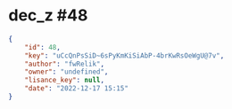 
# dec_z #48
                
```JSON
{
    "id": 48,
    "key": "uCcQnPsSiD~6sPyKmKiSiAbP-4brKwRsOeWgU@7v",
    "author": "fwRelik",
    "owner": "undefined",
    "lisance_key": null,
    "date": "2022-12-17 15:15"
}
```
    